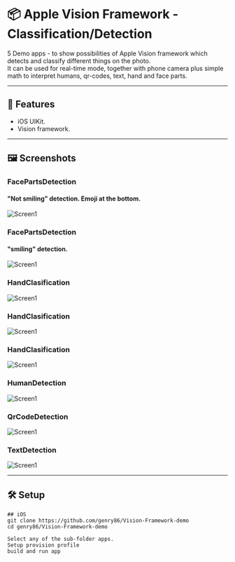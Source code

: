 # 📦 Apple Vision Framework - Classification/Detection 

 5 Demo apps - to show possibilities of 
 Apple Vision framework which detects and classify 
 different things on the photo.  
It can be used for real-time mode, together with phone camera plus simple math
to interpret humans, qr-codes, text, hand and face parts.

---

## 🚀 Features

- iOS UIKit.
- Vision framework.

---

## 🖼 Screenshots

### FacePartsDetection
#### "Not smiling" detection. Emoji at the bottom.

![Screen1](images/photo_1.jpg)

### FacePartsDetection
#### "smiling" detection.

![Screen1](images/photo_2.jpg)

### HandClasification

![Screen1](images/photo_3.jpg)

### HandClasification

![Screen1](images/photo_4.jpg)

### HandClasification 

![Screen1](images/photo_6.jpg)

### HumanDetection

![Screen1](images/photo_5.jpg)

### QrCodeDetection

![Screen1](images/photo_7.jpg)

### TextDetection

![Screen1](images/photo_8.jpg)


---

## 🛠 Setup

```
## iOS
git clone https://github.com/genry86/Vision-Framework-demo
cd genry86/Vision-Framework-demo

Select any of the sub-folder apps. 
Setup provision profile
build and run app  